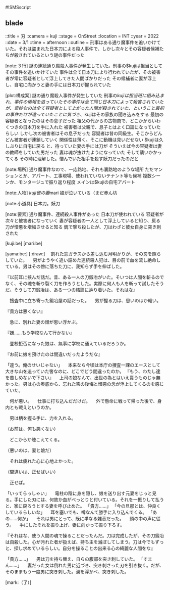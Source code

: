 #!SMSscript

## blade

::title = 刃
::camera = kuji
::stage = OnStreet
::location = INT
::year = 2022
::date = 3/1
::time = afternoon
::outline = 刑事はある通り魔事件を追いかけていた。それは盗まれた日本刀による殺人事件で、しかし次々とその容疑者候補たちが殺されているという謎の事件だった

[note:３行]
謎の連続通り魔殺人事件が発生していた。刑事の$kujiは担当としてその事件を追いかけていた
事件は全て日本刀により行われていたが、その被害者が常に容疑者として浮上してきた人間ばかりだった
その候補者に妻が浮上し、自宅に向かうと妻の手には日本刀が握られていた

[plot:構成案]
謎の通り魔殺人事件が発生していた
刑事の$kujiは担当班に組み込まれ、事件の情報を追っていた
その事件は全て同じ日本刀によって殺害されていたが、奇妙なのは全て容疑者として上がった人間が殺されていた、ということ
最初の事件だけが違っていたことに気づき、$kujiはその家族の聞き込みをする
最初の容疑者となったのはその息子だった
祖父の代からの古物商で、どこかからいわくつきの日本刀を手に入れた
被害者は父親で、息子とはよく口論になっていたらしい
しかし次の被害者はその息子だった
容疑者は昔の同級生。そこからどんどん被害者が連鎖していく
関係性は薄く、そこに動機は見いだせない
$kujiは久しぶりに自宅に戻る
と、待っていた妻の手には刀が
そういえば今の容疑者は妻の教師をしていた男だった
妻は魂が抜けたようになっていた
そして襲いかかってくる
その時に理解した。憎んでいた相手を殺す妖刀だったのだと

[note:場所]
通り魔事件なので、一応路地、それも裏路地のような場所
ただマンションとか、アパート、工事現場、使われていないテナント等も候補
複数シーンか、モンタージュで振り返り程度
メインは$kujiの自宅アパート

[note:人物]
$kuji
彼の妻$mari
娘が泣いている（まだ赤ん坊

[note:小道具]
日本刀。妖刀

[note:要素]
通り魔事件、連続殺人事件があった
日本刀が使われている
容疑者が次々と被害者になっていく
妻が容疑者の一人として浮上していると知り、戻る
刀が憎悪を増幅させると知る
銃で撃ち殺したが、刀はわざと彼女自身に突き刺された

[kuji:be]
[mari:be]

[yama:be:]
[:draw:]
　割れた窓ガラスから差し込む月明かりが、その刃を照らしていた。
　男がようやく追い詰めた連続殺人犯は、目の前で血を流し絶命している。男はその傍に落ちた刀に、我知らず手を伸ばした。

『以前耳に挟んだ話だ。昔、ある一人の刀鍛冶がいた。そいつは人間を斬るのでなく、その魂を斬り裂く刀を作ろうとした。実際に何人も人を斬って試したそうだ。そうして刀鍛冶は、ある一つの結論に辿り着いた。それはな』

　捜査中に立ち寄った鍛冶屋の話だった。
　男が握る刀は、思いのほか軽い。

『貴方は悪くない』

　急に、別れた妻の顔が思い浮かぶ。

『嫌……もう学校なんて行かない』

　登校拒否になった娘は、無事に学校に通えているだろうか。

『お前に娘を預けたのは間違いだったようだな』

「違う。俺のせいじゃない」
　本来なら今頃は本庁の捜査一課のエースとして大きな山を追っていた筈なのに、どこでどう間違ったのか。
『もう、わたし達を苦しめないで下さい』
　上司の娘なんて、出世の為とはいえ貰うものじゃ無かった。男は心の奥底から、忘れた筈の後悔と憎悪の念が浮上してくるのを感じていた。

　何が悪い。
　仕事に打ち込んだだけだ。
　外で懸命に戦って帰った後で、身内とも戦えというのか。

　男は柄を握る手に、力を入れる。

（お前は、何も悪くない）

　どこからか聴こえてくる。

（悪いのは、妻と娘だ）

　それは疲れた心に心地よかった。

（間違いは、正せばいい）

　正せば。

「いってらっしゃい」
　電柱の陰に身を隠し、娘を送り出す元妻をじっと見る。手にした刃には、何故か血がべっとりと付いている。それを一振りして払うと、家に戻ろうとする妻を呼び止めた。
「貴方……」
「今の旦那とは、仲良くしているらしいな」
　耳を塞いでも、噂なんて勝手に入り込んでくる。
「あの……何か」
　それは男にとって、既に単なる雑音だった。
　頭の中の声に従う。
　手にしたそれを振り上げ、妻に向かって振り下ろす。

『それはな、使う人間の魂で操ることだったんだ。刀は完成したが、その刀鍛冶は自殺した。心が汚れた者が扱えば、持ち主を滅ぼしてしまう。刀は今でもずっと、探し求めているらしい。自分を操ることの出来る心の綺麗な人間をな』

「貴方……」
　男は刀を持ち替え、自らの腹部を突き刺していた。
「すまん……」
　妻だった女は倒れた男に近づき、突き刺さった刃を引き抜く。だが、そのままもう一度男に突き刺した。涙を浮かべ、突き刺した。

[mark:（了）]
